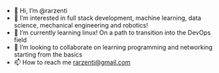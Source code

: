 - 👋 Hi, I’m @rarzenti
- 👀 I’m interested in full stack development, machine learning, data science, mechanical engineering and robotics!
- 🌱 I’m currently learning linux! On a path to transition into the DevOps field
- 💞️ I’m looking to collaborate on learning programming and networking starting from the basics
- 📫 How to reach me rarzenti@gmail.com

<!---
rarzenti/rarzenti is a ✨ special ✨ repository because its `README.md` (this file) appears on your GitHub profile.
You can click the Preview link to take a look at your changes.
--->
